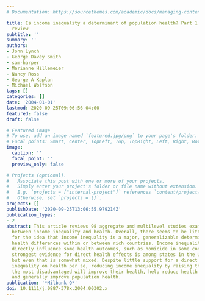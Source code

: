 ```yaml
---
# Documentation: https://sourcethemes.com/academic/docs/managing-content/

title: Is income inequality a determinant of population health? Part 1. A systematic
  review
subtitle: ''
summary: ''
authors:
- John Lynch
- George Davey Smith
- sam-harper
- Marianne Hillemeier
- Nancy Ross
- George A Kaplan
- Michael Wolfson
tags: []
categories: []
date: '2004-01-01'
lastmod: 2020-09-25T09:06:56-04:00
featured: false
draft: false

# Featured image
# To use, add an image named `featured.jpg/png` to your page's folder.
# Focal points: Smart, Center, TopLeft, Top, TopRight, Left, Right, BottomLeft, Bottom, BottomRight.
image:
  caption: ''
  focal_point: ''
  preview_only: false

# Projects (optional).
#   Associate this post with one or more of your projects.
#   Simply enter your project's folder or file name without extension.
#   E.g. `projects = ["internal-project"]` references `content/project/deep-learning/index.md`.
#   Otherwise, set `projects = []`.
projects: []
publishDate: '2020-09-25T13:06:55.979214Z'
publication_types:
- 2
abstract: This article reviews 98 aggregate and multilevel studies examining the associations
  between income inequality and health. Overall, there seems to be little support
  for the idea that income inequality is a major, generalizable determinant of population
  health differences within or between rich countries. Income inequality may, however,
  directly influence some health outcomes, such as homicide in some contexts. The
  strongest evidence for direct health effects is among states in the United States,
  but even that is somewhat mixed. Despite little support for a direct effect of income
  inequality on health per se, reducing income inequality by raising the incomes of
  the most disadvantaged will improve their health, help reduce health inequalities,
  and generally improve population health.
publication: '*Milbank Q*'
doi: 10.1111/j.0887-378x.2004.00302.x
---
```


